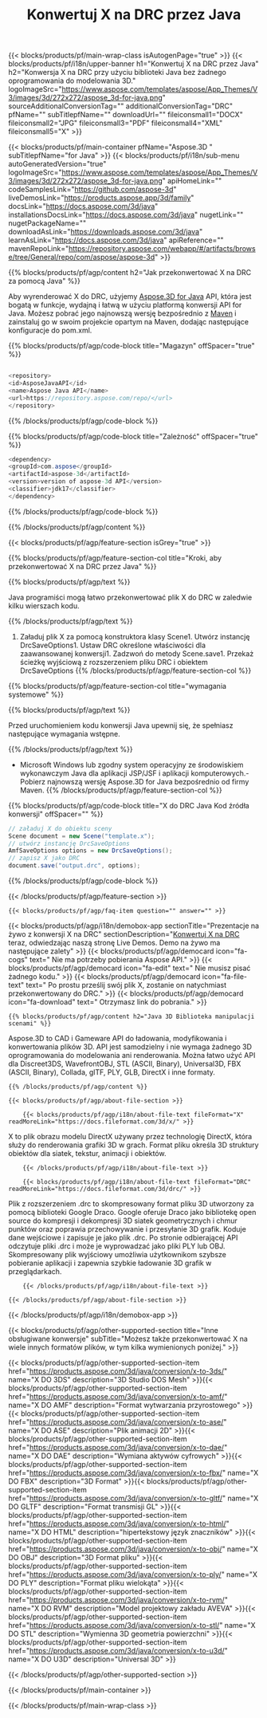 ﻿---
title: Konwertuj X na DRC przez Java 
url: /pl/java/conversion/x-to-drc/ 
description: Przykładowy kod konwersji Java dla formatu X do pliku DRC. Użyj tego przykładowego kodu, aby przekonwertować X na DRC w dowolnej aplikacji internetowej lub komputerowej Java.
---
{{< blocks/products/pf/main-wrap-class isAutogenPage="true" >}}
{{< blocks/products/pf/i18n/upper-banner h1="Konwertuj X na DRC przez Java" h2="Konwersja X na DRC przy użyciu biblioteki Java bez żadnego oprogramowania do modelowania 3D." logoImageSrc="https://www.aspose.com/templates/aspose/App_Themes/V3/images/3d/272x272/aspose_3d-for-java.png" sourceAdditionalConversionTag="" additionalConversionTag="DRC" pfName="" subTitlepfName="" downloadUrl="" fileiconsmall1="DOCX" fileiconsmall2="JPG" fileiconsmall3="PDF" fileiconsmall4="XML" fileiconsmall5="X" >}}

{{< blocks/products/pf/main-container pfName="Aspose.3D " subTitlepfName="for Java" >}}
{{< blocks/products/pf/i18n/sub-menu autoGeneratedVersion="true" logoImageSrc="https://www.aspose.com/templates/aspose/App_Themes/V3/images/3d/272x272/aspose_3d-for-java.png" apiHomeLink="" codeSamplesLink="https://github.com/aspose-3d" liveDemosLink="https://products.aspose.app/3d/family" docsLink="https://docs.aspose.com/3d/java" installationsDocsLink="https://docs.aspose.com/3d/java" nugetLink="" nugetPackageName="" downloadAsLink="https://downloads.aspose.com/3d/java" learnAsLink="https://docs.aspose.com/3d/java" apiReference="" mavenRepoLink="https://repository.aspose.com/webapp/#/artifacts/browse/tree/General/repo/com/aspose/aspose-3d" >}}

{{% blocks/products/pf/agp/content h2="Jak przekonwertować X na DRC za pomocą Java" %}}

 Aby wyrenderować X do DRC, użyjemy
 [Aspose.3D for Java](https://products.aspose.com/3d/java) 
 API, która jest bogatą w funkcje, wydajną i łatwą w użyciu platformą konwersji API for Java. Możesz pobrać jego najnowszą wersję bezpośrednio z
 [Maven](https://repository.aspose.com/webapp/#/artifacts/browse/tree/General/repo/com/aspose/aspose-3d) 
 i zainstaluj go w swoim projekcie opartym na Maven, dodając następujące konfiguracje do pom.xml.

{{% blocks/products/pf/agp/code-block title="Magazyn" offSpacer="true" %}}

```cs

<repository>
<id>AsposeJavaAPI</id>
<name>Aspose Java API</name>
<url>https://repository.aspose.com/repo/</url>
</repository>


```

{{% /blocks/products/pf/agp/code-block %}}

{{% blocks/products/pf/agp/code-block title="Zależność" offSpacer="true" %}}

```cs
<dependency>
<groupId>com.aspose</groupId>
<artifactId>aspose-3d</artifactId>
<version>version of aspose-3d API</version>
<classifier>jdk17</classifier>
</dependency>


```

{{% /blocks/products/pf/agp/code-block %}}

{{% /blocks/products/pf/agp/content %}}

{{< blocks/products/pf/agp/feature-section isGrey="true" >}}

{{% blocks/products/pf/agp/feature-section-col title="Kroki, aby przekonwertować X na DRC przez Java" %}}

{{% blocks/products/pf/agp/text %}}

 Java programiści mogą łatwo przekonwertować plik X do DRC w zaledwie kilku wierszach kodu.

{{% /blocks/products/pf/agp/text %}}

1. Załaduj plik X za pomocą konstruktora klasy Scene1. Utwórz instancję DrcSaveOptions1. Ustaw DRC określone właściwości dla zaawansowanej konwersji1. Zadzwoń do metody Scene.save1. Przekaż ścieżkę wyjściową z rozszerzeniem pliku DRC i obiektem DrcSaveOptions
{{% /blocks/products/pf/agp/feature-section-col %}}

{{% blocks/products/pf/agp/feature-section-col title="wymagania systemowe" %}}

{{% blocks/products/pf/agp/text %}}

 Przed uruchomieniem kodu konwersji Java upewnij się, że spełniasz następujące wymagania wstępne.

{{% /blocks/products/pf/agp/text %}}

- Microsoft Windows lub zgodny system operacyjny ze środowiskiem wykonawczym Java dla aplikacji JSP/JSF i aplikacji komputerowych.- Pobierz najnowszą wersję Aspose.3D for Java bezpośrednio od firmy Maven.
{{% /blocks/products/pf/agp/feature-section-col %}}

{{% blocks/products/pf/agp/code-block title="X do DRC Java Kod źródła konwersji" offSpacer="" %}}

```cs
// załaduj X do obiektu sceny 
Scene document = new Scene("template.x");
// utwórz instancję DrcSaveOptions 
AmfSaveOptions options = new DrcSaveOptions();
// zapisz X jako DRC 
document.save("output.drc", options);   


```

{{% /blocks/products/pf/agp/code-block %}}

{{< /blocks/products/pf/agp/feature-section >}}

    {{< blocks/products/pf/agp/faq-item question="" answer="" >}}
 

<!-- aboutfile Starts -->

{{< blocks/products/pf/agp/i18n/demobox-app sectionTitle="Prezentacje na żywo z konwersji X na DRC" sectionDescription="[Konwertuj X na DRC](https://products.aspose.app/3d/conversion/x-to-drc) teraz, odwiedzając naszą stronę Live Demos. Demo na żywo ma następujące zalety" >}}
        {{< blocks/products/pf/agp/democard icon="fa-cogs" text=" Nie ma potrzeby pobierania Aspose API." >}}
        {{< blocks/products/pf/agp/democard icon="fa-edit" text=" Nie musisz pisać żadnego kodu." >}}
        {{< blocks/products/pf/agp/democard icon="fa-file-text" text=" Po prostu prześlij swój plik X, zostanie on natychmiast przekonwertowany do DRC." >}}
        {{< blocks/products/pf/agp/democard icon="fa-download" text=" Otrzymasz link do pobrania." >}}

    {{% blocks/products/pf/agp/content h2="Java 3D Biblioteka manipulacji scenami" %}}

 Aspose.3D to CAD i Gameware API do ładowania, modyfikowania i konwertowania plików 3D. API jest samodzielny i nie wymaga żadnego 3D oprogramowania do modelowania ani renderowania. Można łatwo użyć API dla Discreet3DS, WavefrontOBJ, STL (ASCII, Binary), Universal3D, FBX (ASCII, Binary), Collada, glTF, PLY, GLB, DirectX i inne formaty. 



    {{% /blocks/products/pf/agp/content %}}

    {{< blocks/products/pf/agp/about-file-section >}}

        {{< blocks/products/pf/agp/i18n/about-file-text fileFormat="X" readMoreLink="https://docs.fileformat.com/3d/x/" >}}

X to plik obrazu modelu DirectX używany przez technologię DirectX, która służy do renderowania grafiki 3D w grach. Format pliku określa 3D struktury obiektów dla siatek, tekstur, animacji i obiektów.

        {{< /blocks/products/pf/agp/i18n/about-file-text >}}

        {{< blocks/products/pf/agp/i18n/about-file-text fileFormat="DRC" readMoreLink="https://docs.fileformat.com/3d/drc/" >}}

Plik z rozszerzeniem .drc to skompresowany format pliku 3D utworzony za pomocą biblioteki Google Draco. Google oferuje Draco jako bibliotekę open source do kompresji i dekompresji 3D siatek geometrycznych i chmur punktów oraz poprawia przechowywanie i przesyłanie 3D grafik. Koduje dane wejściowe i zapisuje je jako plik .drc. Po stronie odbierającej API odczytuje pliki .drc i może je wyprowadzać jako pliki PLY lub OBJ. Skompresowany plik wyjściowy umożliwia użytkownikom szybsze pobieranie aplikacji i zapewnia szybkie ładowanie 3D grafik w przeglądarkach.

        {{< /blocks/products/pf/agp/i18n/about-file-text >}}

    {{< /blocks/products/pf/agp/about-file-section >}}

{{< /blocks/products/pf/agp/i18n/demobox-app >}}

<!-- aboutfile Ends -->

{{< blocks/products/pf/agp/other-supported-section title="Inne obsługiwane konwersje" subTitle="Możesz także przekonwertować X na wiele innych formatów plików, w tym kilka wymienionych poniżej." >}}

{{< blocks/products/pf/agp/other-supported-section-item href="https://products.aspose.com/3d/java/conversion/x-to-3ds/" name="X DO 3DS" description="3D Studio DOS Mesh" >}}{{< blocks/products/pf/agp/other-supported-section-item href="https://products.aspose.com/3d/java/conversion/x-to-amf/" name="X DO AMF" description="Format wytwarzania przyrostowego" >}}{{< blocks/products/pf/agp/other-supported-section-item href="https://products.aspose.com/3d/java/conversion/x-to-ase/" name="X DO ASE" description="Plik animacji 2D" >}}{{< blocks/products/pf/agp/other-supported-section-item href="https://products.aspose.com/3d/java/conversion/x-to-dae/" name="X DO DAE" description="Wymiana aktywów cyfrowych" >}}{{< blocks/products/pf/agp/other-supported-section-item href="https://products.aspose.com/3d/java/conversion/x-to-fbx/" name="X DO FBX" description="3D Format" >}}{{< blocks/products/pf/agp/other-supported-section-item href="https://products.aspose.com/3d/java/conversion/x-to-gltf/" name="X DO GLTF" description="Format transmisji GL" >}}{{< blocks/products/pf/agp/other-supported-section-item href="https://products.aspose.com/3d/java/conversion/x-to-html/" name="X DO HTML" description="hipertekstowy język znaczników" >}}{{< blocks/products/pf/agp/other-supported-section-item href="https://products.aspose.com/3d/java/conversion/x-to-obj/" name="X DO OBJ" description="3D Format pliku" >}}{{< blocks/products/pf/agp/other-supported-section-item href="https://products.aspose.com/3d/java/conversion/x-to-ply/" name="X DO PLY" description="Format pliku wielokąta" >}}{{< blocks/products/pf/agp/other-supported-section-item href="https://products.aspose.com/3d/java/conversion/x-to-rvm/" name="X DO RVM" description="Model projektowy zakładu AVEVA" >}}{{< blocks/products/pf/agp/other-supported-section-item href="https://products.aspose.com/3d/java/conversion/x-to-stl/" name="X DO STL" description="Wymienna 3D geometria powierzchni" >}}{{< blocks/products/pf/agp/other-supported-section-item href="https://products.aspose.com/3d/java/conversion/x-to-u3d/" name="X DO U3D" description="Universal 3D" >}}

{{< /blocks/products/pf/agp/other-supported-section >}}

{{< /blocks/products/pf/main-container >}}
    
{{< /blocks/products/pf/main-wrap-class >}}